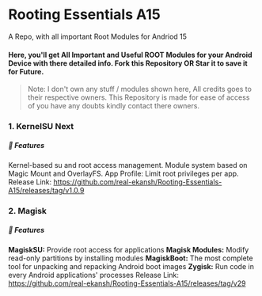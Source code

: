 

# Rooting Essentials A15
A Repo, with all important Root Modules for Andriod 15

#### Here, you'll get All Important and Useful ROOT Modules for your Android Device with there detailed info. Fork this Repository OR Star it to save it for Future.

> Note:
> I don't own any stuff / modules shown here, All credits goes to their respective owners. This Repository is made for ease of access of you have any doubts kindly contact there owners.


### 1. KernelSU Next
##### 🚀 Features
Kernel-based su and root access management.
Module system based on Magic Mount and OverlayFS.
App Profile: Limit root privileges per app.
Release Link: https://github.com/real-ekansh/Rooting-Essentials-A15/releases/tag/v1.0.9

### 2. Magisk
##### 🚀 Features
**MagiskSU:** Provide root access for applications
**Magisk Modules:** Modify read-only partitions by installing modules
**MagiskBoot:** The most complete tool for unpacking and repacking Android boot images
**Zygisk:** Run code in every Android applications' processes
Release Link: https://github.com/real-ekansh/Rooting-Essentials-A15/releases/tag/v29
